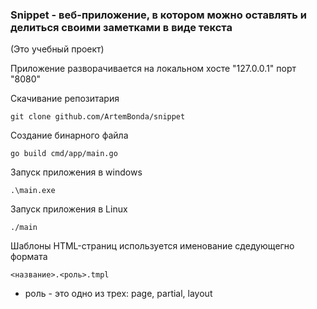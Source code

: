 ### Snippet - веб-приложение, в котором можно оставлять и делиться своими заметками в виде текста
(Это учебный проект)

Приложение разворачивается на локальном хосте "127.0.0.1" порт "8080"

Скачивание репозитария

```
git clone github.com/ArtemBonda/snippet
```

Создание бинарного файла

```
go build cmd/app/main.go
```
Запуск приложения в windows
```
.\main.exe
```
Запуск приложения в Linux
```
./main
```
Шаблоны HTML-страниц используется именование сдедующегно формата
```text
<название>.<роль>.tmpl
```
- роль - это одно из трех: page, partial, layout